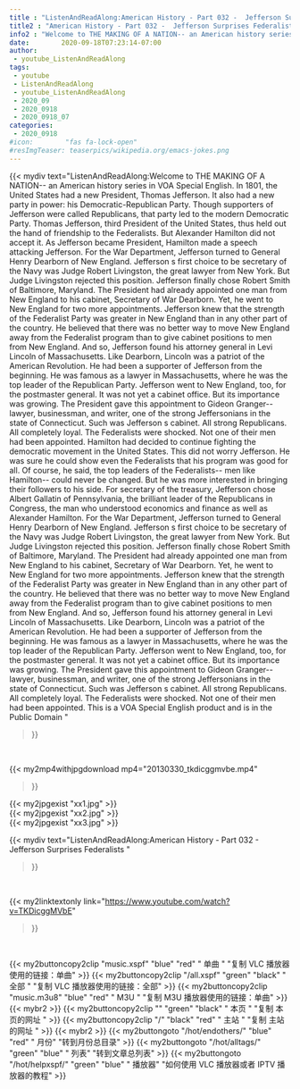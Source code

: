 ```yaml
---
title : "ListenAndReadAlong:American History - Part 032 -  Jefferson Surprises Federalists "
title2 : "American History - Part 032 -  Jefferson Surprises Federalists "
info2 : "Welcome to THE MAKING OF A NATION-- an American history series in VOA Special English. In 1801, the United States had a new President, Thomas Jefferson. It also had a new party in power: his Democratic-Republican Party. Though supporters of Jefferson were called Republicans, that party led to the modern Democratic Party. Thomas Jefferson, third President of the United States, thus held out the hand of friendship to the Federalists. But Alexander Hamilton did not accept it. As Jefferson became President, Hamilton made a speech attacking Jefferson. For the War Department, Jefferson turned to General Henry Dearborn of New England. Jefferson s first choice to be secretary of the Navy was Judge Robert Livingston, the great lawyer from New York. But Judge Livingston rejected this position. Jefferson finally chose Robert Smith of Baltimore, Maryland. The President had already appointed one man from New England to his cabinet, Secretary of War Dearborn. Yet, he went to New England for two more appointments. Jefferson knew that the strength of the Federalist Party was greater in New England than in any other part of the country. He believed that there was no better way to move New England away from the Federalist program than to give cabinet positions to men from New England. And so, Jefferson found his attorney general in Levi Lincoln of Massachusetts. Like Dearborn, Lincoln was a patriot of the American Revolution. He had been a supporter of Jefferson from the beginning. He was famous as a lawyer in Massachusetts, where he was the top leader of the Republican Party. Jefferson went to New England, too, for the postmaster general. It was not yet a cabinet office. But its importance was growing. The President gave this appointment to Gideon Granger-- lawyer, businessman, and writer, one of the strong Jeffersonians in the state of Connecticut. Such was Jefferson s cabinet. All strong Republicans. All completely loyal. The Federalists were shocked. Not one of their men had been appointed.  Hamilton had decided to continue fighting the democratic movement in the United States. This did not worry Jefferson. He was sure he could show even the Federalists that his program was good for all. Of course, he said, the top leaders of the Federalists-- men like Hamilton-- could never be changed. But he was more interested in bringing their followers to his side. For secretary of the treasury, Jefferson chose Albert Gallatin of Pennsylvania, the brilliant leader of the Republicans in Congress, the man who understood economics and finance as well as Alexander Hamilton. For the War Department, Jefferson turned to General Henry Dearborn of New England. Jefferson s first choice to be secretary of the Navy was Judge Robert Livingston, the great lawyer from New York. But Judge Livingston rejected this position. Jefferson finally chose Robert Smith of Baltimore, Maryland. The President had already appointed one man from New England to his cabinet, Secretary of War Dearborn. Yet, he went to New England for two more appointments. Jefferson knew that the strength of the Federalist Party was greater in New England than in any other part of the country. He believed that there was no better way to move New England away from the Federalist program than to give cabinet positions to men from New England. And so, Jefferson found his attorney general in Levi Lincoln of Massachusetts. Like Dearborn, Lincoln was a patriot of the American Revolution. He had been a supporter of Jefferson from the beginning. He was famous as a lawyer in Massachusetts, where he was the top leader of the Republican Party. Jefferson went to New England, too, for the postmaster general. It was not yet a cabinet office. But its importance was growing. The President gave this appointment to Gideon Granger-- lawyer, businessman, and writer, one of the strong Jeffersonians in the state of Connecticut. Such was Jefferson s cabinet. All strong Republicans. All completely loyal. The Federalists were shocked. Not one of their men had been appointed. This is a VOA Special English product and is in the Public Domain "
date:        2020-09-18T07:23:14-07:00
author:
 - youtube_ListenAndReadAlong
tags:
 - youtube
 - ListenAndReadAlong
 - youtube_ListenAndReadAlong
 - 2020_09
 - 2020_0918
 - 2020_0918_07
categories:
 - 2020_0918
#icon:        "fas fa-lock-open"
#resImgTeaser: teaserpics/wikipedia.org/emacs-jokes.png
---
```


{{< mydiv text="ListenAndReadAlong:Welcome to THE MAKING OF A NATION-- an American history series in VOA Special English. In 1801, the United States had a new President, Thomas Jefferson. It also had a new party in power: his Democratic-Republican Party. Though supporters of Jefferson were called Republicans, that party led to the modern Democratic Party. Thomas Jefferson, third President of the United States, thus held out the hand of friendship to the Federalists. But Alexander Hamilton did not accept it. As Jefferson became President, Hamilton made a speech attacking Jefferson. For the War Department, Jefferson turned to General Henry Dearborn of New England. Jefferson s first choice to be secretary of the Navy was Judge Robert Livingston, the great lawyer from New York. But Judge Livingston rejected this position. Jefferson finally chose Robert Smith of Baltimore, Maryland. The President had already appointed one man from New England to his cabinet, Secretary of War Dearborn. Yet, he went to New England for two more appointments. Jefferson knew that the strength of the Federalist Party was greater in New England than in any other part of the country. He believed that there was no better way to move New England away from the Federalist program than to give cabinet positions to men from New England. And so, Jefferson found his attorney general in Levi Lincoln of Massachusetts. Like Dearborn, Lincoln was a patriot of the American Revolution. He had been a supporter of Jefferson from the beginning. He was famous as a lawyer in Massachusetts, where he was the top leader of the Republican Party. Jefferson went to New England, too, for the postmaster general. It was not yet a cabinet office. But its importance was growing. The President gave this appointment to Gideon Granger-- lawyer, businessman, and writer, one of the strong Jeffersonians in the state of Connecticut. Such was Jefferson s cabinet. All strong Republicans. All completely loyal. The Federalists were shocked. Not one of their men had been appointed.  Hamilton had decided to continue fighting the democratic movement in the United States. This did not worry Jefferson. He was sure he could show even the Federalists that his program was good for all. Of course, he said, the top leaders of the Federalists-- men like Hamilton-- could never be changed. But he was more interested in bringing their followers to his side. For secretary of the treasury, Jefferson chose Albert Gallatin of Pennsylvania, the brilliant leader of the Republicans in Congress, the man who understood economics and finance as well as Alexander Hamilton. For the War Department, Jefferson turned to General Henry Dearborn of New England. Jefferson s first choice to be secretary of the Navy was Judge Robert Livingston, the great lawyer from New York. But Judge Livingston rejected this position. Jefferson finally chose Robert Smith of Baltimore, Maryland. The President had already appointed one man from New England to his cabinet, Secretary of War Dearborn. Yet, he went to New England for two more appointments. Jefferson knew that the strength of the Federalist Party was greater in New England than in any other part of the country. He believed that there was no better way to move New England away from the Federalist program than to give cabinet positions to men from New England. And so, Jefferson found his attorney general in Levi Lincoln of Massachusetts. Like Dearborn, Lincoln was a patriot of the American Revolution. He had been a supporter of Jefferson from the beginning. He was famous as a lawyer in Massachusetts, where he was the top leader of the Republican Party. Jefferson went to New England, too, for the postmaster general. It was not yet a cabinet office. But its importance was growing. The President gave this appointment to Gideon Granger-- lawyer, businessman, and writer, one of the strong Jeffersonians in the state of Connecticut. Such was Jefferson s cabinet. All strong Republicans. All completely loyal. The Federalists were shocked. Not one of their men had been appointed. This is a VOA Special English product and is in the Public Domain "
>}}
<br>


{{< my2mp4withjpgdownload mp4="20130330_tkdicggmvbe.mp4"
>}}

{{< my2jpgexist "xx1.jpg" >}}<br>
{{< my2jpgexist "xx2.jpg" >}}<br>
{{< my2jpgexist "xx3.jpg" >}}<br>



{{< mydiv text="ListenAndReadAlong:American History - Part 032 -  Jefferson Surprises Federalists "
>}}
<br>

{{< my2linktextonly link="https://www.youtube.com/watch?v=TKDicggMVbE"
>}}


<br>

{{< my2buttoncopy2clip "music.xspf"        "blue"   "red"    " 单曲 "  "复制 VLC 播放器使用的链接：单曲" >}} {{< my2buttoncopy2clip "/all.xspf"         "green"  "black"  " 全部 "  "复制 VLC 播放器使用的链接：全部" >}} {{< my2buttoncopy2clip "music.m3u8"        "blue"   "red"    " M3U  "    "复制 M3U 播放器使用的链接：单曲" >}} {{< mybr2 >}} {{< my2buttoncopy2clip ""                  "green"  "black"  " 本页 "    "复制 本页的网址 " >}} {{< my2buttoncopy2clip "/"                 "black"  "red"    " 主站 "    "复制 主站的网址 " >}} {{< mybr2 >}} {{< my2buttongoto      "/hot/endothers/"   "blue"   "red"    " 月份"   "转到月份总目录" >}} {{< my2buttongoto      "/hot/alltags/"     "green"  "blue"   " 列表"   "转到文章总列表" >}} {{< my2buttongoto      "/hot/helpxspf/"    "green"  "blue"   " 播放器" "如何使用 VLC 播放器或者 IPTV 播放器的教程" >}} 
